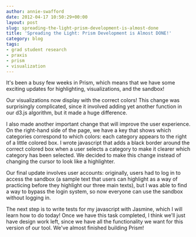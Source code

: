 ```yaml
---
author: annie-swafford
date: 2012-04-17 10:50:29+00:00
layout: post
slug: spreading-the-light-prism-development-is-almost-done
title: 'Spreading the Light: Prism Development is Almost DONE!'
category: blog
tags:
- grad student research
- praxis
- prism
- visualization
---
```


It's been a busy few weeks in Prism, which means that we have some exciting updates for highlighting, visualizations, and the sandbox!  

Our visualizations now display with the correct colors! This change was surprisingly complicated, since it involved adding yet another function in our d3.js algorithm, but it made a huge difference.  

I also made another important change that will improve the user experience.  On the right-hand side of the page, we have a key that shows which categories correspond to which colors: each category appears to the right of a little colored box.  I wrote javascript that adds a black border around the correct colored box when a user selects a category to make it clearer which category has been selected. We decided to make this change instead of changing the cursor to look like a highlighter.

Our final update involves user accounts: originally, users had to log in to access the sandbox (a sample text that users can highlight as a way of practicing before they highlight our three main texts), but I was able to find a way to bypass the login system, so now everyone can use the sandbox without logging in.  

The next step is to write tests for my javascript with Jasmine, which I will learn how to do today!  Once we have this task completed, I think we'll just have design work left, since we have all the functionality we want for this version of our tool.  We've almost finished building Prism! 
